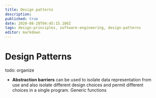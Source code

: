 ```yaml
---
title: Design patterns
description: 
published: true
date: 2020-08-28T04:45:15.106Z
tags: design-principles, software-engineering, design-patterns
editor: markdown
---
```


# Design Patterns
todo: organize
* **Abstraction barriers** can be used to isolate data representation from use and also isolate different design choices and permit different choices in a single program. Generic functions 